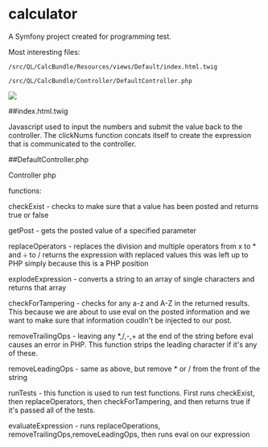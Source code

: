 calculator
==========
A Symfony project created for programming test.

Most interesting files:

`/src/QL/CalcBundle/Resources/views/Default/index.html.twig`

`/src/QL/CalcBundle/Controller/DefaultController.php`

<img src="http://i.imgur.com/FtDiN4X.png">

##index.html.twig

Javascript used to input the numbers and submit the value back to the controller.  The clickNums function concats itself to create the expression that is communicated to the controller.

##DefaultController.php

Controller php

functions:

checkExist         - checks to make sure that a value has been posted and returns true or false

getPost            - gets the posted value of a specified parameter

replaceOperators   - replaces the division and multiple operators from x to * and ÷ to /
                     returns the expression with replaced values
                     this was left up to PHP simply because this is a PHP position
                     
explodeExpression  - converts a string to an array of single characters and returns that array

checkForTampering  - checks for any a-z and A-Z in the returned results.  This because we are about to use eval on the posted                      information and we want to make sure that information coudln't be injected to our post.

removeTrailingOps  - leaving any *,/,-,+ at the end of the string before eval causes an error in PHP. This function strips the                      leading character if it's any of these.

removeLeadingOps   - same as above, but remove * or / from the front of the string

runTests           - this function is used to run test functions. First runs checkExist, then replaceOperators, then                               checkForTampering, and then returns true if it's passed all of the tests.

evaluateExpression - runs replaceOperations, removeTrailingOps,removeLeadingOps, then runs eval on our expression
